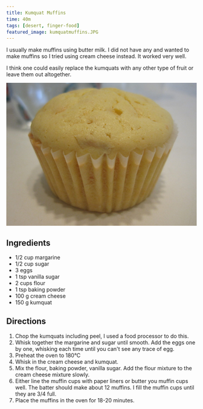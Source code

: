 ```yaml
---
title: Kumquat Muffins
time: 40m
tags: [desert, finger-food]
featured_image: kumquatmuffins.JPG
---
```


I usually make muffins using butter milk. I did not have any and wanted to make muffins so I tried using cream cheese instead. It worked very well.

I think one could easily replace the kumquats with any other type of fruit or leave them out altogether.

![](kumquatmuffins.JPG)

## Ingredients

- 1/2 cup margarine
- 1/2 cup sugar
- 3 eggs
- 1 tsp vanilla sugar
- 2 cups flour
- 1 tsp baking powder
- 100 g cream cheese
- 150 g kumquat

## Directions

1. Chop the kumquats including peel, I used a food processor to do this.
2. Whisk together the margarine and sugar until smooth. Add the eggs one by one, whisking each time until you can't see any trace of egg.
3. Preheat the oven to 180&#176;C
4. Whisk in the cream cheese and kumquat.
5. Mix the flour, baking powder, vanilla sugar. Add the flour mixture to the cream cheese mixture slowly.
6. Either line the muffin cups with paper liners or butter you muffin cups well. The batter should make about 12 muffins. I fill the muffin cups until they are 3/4 full.
7. Place the muffins in the oven for 18-20 minutes.
